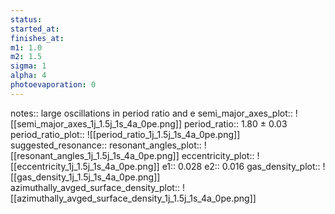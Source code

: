 ```yaml
---
status:
started_at:
finishes_at:
m1: 1.0
m2: 1.5
sigma: 1
alpha: 4
photoevaporation: 0
---
```


notes:: large oscillations in period ratio and e
semi_major_axes_plot:: ![[semi_major_axes_1j_1.5j_1s_4a_0pe.png]]
period_ratio:: 1.80 ± 0.03
period_ratio_plot:: ![[period_ratio_1j_1.5j_1s_4a_0pe.png]]
suggested_resonance:: 
resonant_angles_plot:: ![[resonant_angles_1j_1.5j_1s_4a_0pe.png]]
eccentricity_plot:: ![[eccentricity_1j_1.5j_1s_4a_0pe.png]]
e1:: 0.028
e2:: 0.016
gas_density_plot:: ![[gas_density_1j_1.5j_1s_4a_0pe.png]]
azimuthally_avged_surface_density_plot:: ![[azimuthally_avged_surface_density_1j_1.5j_1s_4a_0pe.png]]
